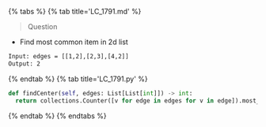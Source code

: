 {% tabs %}
{% tab title='LC_1791.md' %}

> Question

* Find most common item in 2d list

```txt
Input: edges = [[1,2],[2,3],[4,2]]
Output: 2
```

{% endtab %}
{% tab title='LC_1791.py' %}

```py
def findCenter(self, edges: List[List[int]]) -> int:
  return collections.Counter([v for edge in edges for v in edge]).most_common()[0][0]
```

{% endtab %}
{% endtabs %}
